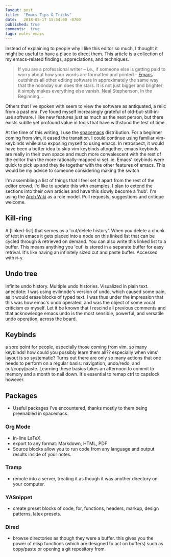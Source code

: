 ```yaml
---
layout: post
title:  "Emacs Tips & Tricks"
date:   2018-05-17 15:54:00 -0700
published: true
comments:  true
tags: notes emacs
---
```

Instead of explaining to people why I like this editor so much, I thought it might be useful to have a place to direct them. This article is a collection of my emacs-related findings, appreciations, and techniques.

>If you are a professional writer – i.e., if someone else is getting paid to worry about how your words are formatted and printed – [Emacs][emacs-main] outshines all other editing software in approximately the same way that the noonday sun does the stars. It is not just bigger and brighter; it simply makes everything else vanish.
>    Neal Stephenson, In the Beginning…

Others that I've spoken with seem to view the software as antiquated, a relic from a past era.
I've found myself increasingly grateful of old-but-still-in-use software. I like new features just as much as the next person, but there exists subtle yet profound value in tools that have withstood the test of time.

At the time of this writing, I use the [spacemacs][spacemacs-main] distribution. For a beginner coming from vim, it eased the transition. I could continue using familiar vim-keybinds while also exposing myself to using emacs. In retrospect, it would have been a better idea to skip vim keybinds altogether, emacs keybinds are really in their own space and much more convalescent with the rest of the editor than the more rationally-mapped vi set. ie. Emacs' keybinds were quick to pick up and they tie together with the other features of emacs. This would be my advice to someone considering making the switch

I'm assembling a list of things that I feel set it apart from the rest of the editor crowd. I'd like to update this with examples. I plan to extend the sections into their own articles and have this slowly become a 'hub'. I'm using the [Arch Wiki][archWiki] as a role model. Pull requests, suggestions and critique welcome.

## Kill-ring
A [linked-list] that serves as a 'cut/delete history'. When you delete a chunk of text in emacs it gets placed into a node on this linked list that can be cycled through & retrieved on demand. You can also write this linked list to a buffer. This means anything you 'cut' is stored in a separate buffer for easy retrival. It's like having an infinitely sized cut and paste buffer.
Accessed with `M-y`.

## Undo tree
Infinite undo history. Multiple undo histories. Visualized in plain text.
anecdote: I was using evilmode's version of undo, which caused some pain, as it would erase blocks of typed text. I was thus under the impression that this was how emac's undo operated, and was the object of some vocal criticism ex myself. Let it be known that I rescind all previous comments and that acknowledge emacs undo is the most sensible, powerful, and versatile undo operation, across the board.

## Keybinds
a sore point for people, especially those coming from vim. so many keybinds! how could you possibly learn them all?? especially when vims' layout is so systematic? Turns out there are only so many actions that one needs to perform on a regular basis: navigation, undo/redo, and cut/copy/paste. Learning these basics takes an afternoon to commit to memory and a month to nail down. It's essential to remap ctrl to capslock however. 

## Packages
- Useful packages I've encountered, thanks mostly to them being preenabled in spacemacs.

### Org Mode
- In-line LaTeX. 
- export to any format: Markdown, HTML, PDF
- Source blocks allow you to run code from any language and output results inside of your notes.

### Tramp
- remote into a server, treating it as though it was another directory on your computer.

### YASnippet
- create preset blocks of code, for, functions, headers, markup, design patterns, latex presets.

### Dired 
- browse directories as though they were a buffer. this gives you the power of elisp functions (which are designed to act on buffers) such as copy/paste or opening a git repository from.

[emacs-main]: https://www.gnu.org/software/emacs/
[spacemacs-main]: http://spacemacs.org/
[archWiki]: https://wiki.archlinux.org/
